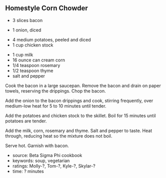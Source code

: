 Homestyle Corn Chowder
----------------------

- 3 slices bacon
<!-- -->
- 1 onion, diced
<!-- -->
- 4 medium potatoes, peeled and diced
- 1 cup chicken stock
<!-- -->
- 1 cup milk
- 16 ounce can cream corn
- 1/4 teaspoon rosemary
- 1/2 teaspoon thyme
- salt and pepper

Cook the bacon in a large saucepan.  Remove the bacon and drain on
paper towels, reserving the drippings.  Chop the bacon.

Add the onion to the bacon drippings and cook, stirring frequently,
over medium-low heat for 5 to 10 minutes until tender.

Add the potatoes and chicken stock to the skillet.  Boil for 15
minutes until potatoes are tender.

Add the milk, corn, rosemary and thyme.  Salt and pepper to taste.
Heat through, reducing heat so the mixture does not boil.

Serve hot.  Garnish with bacon.

- source: Beta Sigma Phi cookbook
- keywords: soup, vegetarian
- ratings: Molly-?, Tom-?, Kyle-?, Skylar-?
- time: ? minutes
